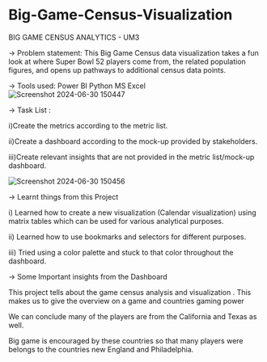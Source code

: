 # Big-Game-Census-Visualization
BIG GAME CENSUS ANALYTICS - UM3

-> Problem statement:
This Big Game Census data visualization takes a fun look at where Super Bowl 52 players come from, the related population figures, and opens up pathways to additional census data points.

-> Tools used: Power BI Python MS Excel
![Screenshot 2024-06-30 150447](https://github.com/HIMASREERAMINI/Big-Game-Census-Visualization/assets/137375032/e719a2b1-d096-4a29-8346-fa4dbec21fa9)


-> Task List :

i)Create the metrics according to the metric list.

ii)Create a dashboard according to the mock-up provided by stakeholders.

iii)Create relevant insights that are not provided in the metric list/mock-up dashboard.

![Screenshot 2024-06-30 150456](https://github.com/HIMASREERAMINI/Big-Game-Census-Visualization/assets/137375032/d4ee0fb2-ad3f-4311-8656-3dcf8c5e71d8)

-> Learnt things from this Project

i) Learned how to create a new visualization (Calendar visualization) using matrix tables which can be used for various analytical purposes.

ii) Learned how to use bookmarks and selectors for different purposes.

iii) Tried using a color palette and stuck to that color throughout the dashboard.

-> Some Important insights from the Dashboard

This project tells about the game census analysis and visualization . This makes us to give the overview on a game and countries gaming power

We can conclude many of the players are from the California and Texas as well.

Big game is encouraged by these countries so that many players were belongs to the countries new England and Philadelphia.
